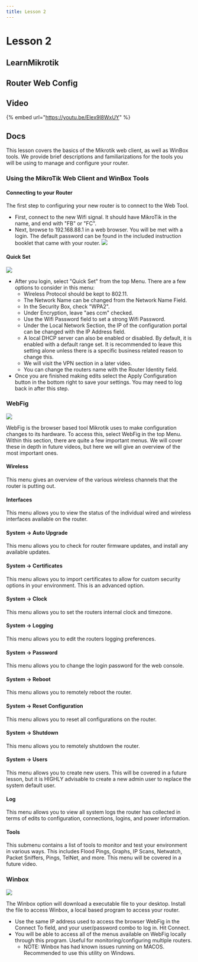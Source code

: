 ```yaml
---
title: Lesson 2
---
```


# Lesson 2

## LearnMikrotik

## Router Web Config

## Video

{% embed url="https://youtu.be/Elex9l8WxUY" %}

## Docs

This lesson covers the basics of the Mikrotik web client, as well as WinBox tools. We provide brief descriptions and familiarizations for the tools you will be using to manage and configure your router.

### Using the MikroTik Web Client and WinBox Tools

#### **Connecting to your Router**

The first step to configuring your new router is to connect to the Web Tool.

* First, connect to the new Wifi signal. It should have MikroTik in the name, and end with "FB" or "FC".
* Next, browse to 192.168.88.1 in a web browser. You will be met with a login. The default password can be found in the included instruction booklet that came with your router. ![](https://github.com/ArtTHEbard/LearnMikrotik/raw/gh-pages/Login.png)

#### Quick Set

![](https://github.com/ArtTHEbard/LearnMikrotik/raw/gh-pages/Quickset.png)

* After you login, select "Quick Set" from the top Menu. There are a few options to consider in this menu:
  * Wireless Protocol should be kept to 802.11.
  * The Network Name can be changed from the Network Name Field.
  * In the Security Box, check "WPA2".
  * Under Encryption, leave "aes ccm" checked.
  * Use the Wifi Password field to set a strong Wifi Password.
  * Under the Local Network Section, the IP of the configuration portal can be changed with the IP Address field.
  * A local DHCP server can also be enabled or disabled. By default, it is enabled with a default range set. It is recommended to leave this setting alone unless there is a specific business related reason to change this.
  * We will visit the VPN section in a later video.
  * You can change the routers name with the Router Identity field.
* Once you are finished making edits select the Apply Configuration button in the bottom right to save your settings. You may need to log back in after this step.

### WebFig

&#x20;

![](https://github.com/ArtTHEbard/LearnMikrotik/raw/gh-pages/WebFig.png)

WebFig is the browser based tool Mikrotik uses to make configuration changes to its hardware. To access this, select WebFig in the top Menu. Within this section, there are quite a few important menus. We will cover these in depth in future videos, but here we will give an overview of the most important ones.

#### Wireless

This menu gives an overview of the various wireless channels that the router is putting out.

#### Interfaces

This menu allows you to view the status of the individual wired and wireless interfaces available on the router.

#### System -> Auto Upgrade

This menu allows you to check for router firmware updates, and install any available updates.

#### System -> Certificates

This menu allows you to import certificates to allow for custom security options in your environment. This is an advanced option.

#### System -> Clock

This menu allows you to set the routers internal clock and timezone.

#### System -> Logging

This menu allows you to edit the routers logging preferences.

#### System -> Password

This menu allows you to change the login password for the web console.

#### System -> Reboot

This menu allows you to remotely reboot the router.

#### System -> Reset Configuration

This menu allows you to reset all configurations on the router.

#### System -> Shutdown

This menu allows you to remotely shutdown the router.

#### System -> Users

This menu allows you to create new users. This will be covered in a future lesson, but it is HIGHLY advisable to create a new admin user to replace the system default user.

#### Log

This menu allows you to view all system logs the router has collected in terms of edits to configuration, connections, logins, and power information.

#### Tools

This submenu contains a list of tools to monitor and test your environment in various ways. This includes Flood Pings, Graphs, IP Scans, Netwatch, Packet Sniffers, Pings, TelNet, and more. This menu will be covered in a future video.

### Winbox

![](https://github.com/ArtTHEbard/LearnMikrotik/raw/gh-pages/winbox.png)

&#x20;The Winbox option will download a executable file to your desktop. Install the file to access Winbox, a local based program to access your router.

* Use the same IP address used to access the browser WebFig in the Connect To field, and your user/password combo to log in. Hit Connect.
* You will be able to access all of the menus available on WebFig locally through this program. Useful for monitoring/configuring multiple routers.
  * NOTE: Winbox has had known issues running on MACOS. Recommended to use this utility on Windows.
